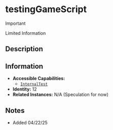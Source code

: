 # testingGameScript

> [!IMPORTANT]
> Limited Information

## Description

## Information
- **Accessible Capabilities:**
	- [`InternalTest`](../Capabilities/InternalTest.md)
- **Identity:** 12
- **Related Instances:** N/A (Speculation for now)

## Notes
- Added 04/22/25